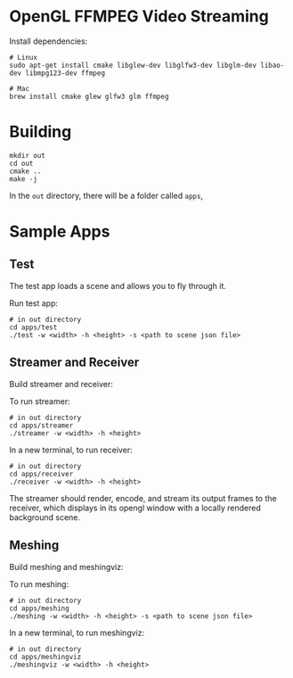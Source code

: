 # OpenGL FFMPEG Video Streaming

Install dependencies:
```
# Linux
sudo apt-get install cmake libglew-dev libglfw3-dev libglm-dev libao-dev libmpg123-dev ffmpeg
```

```
# Mac
brew install cmake glew glfw3 glm ffmpeg
```

# Building
```
mkdir out
cd out
cmake ..
make -j
```

In the `out` directory, there will be a folder called `apps`,

# Sample Apps

## Test

The test app loads a scene and allows you to fly through it.

Run test app:
```
# in out directory
cd apps/test
./test -w <width> -h <height> -s <path to scene json file>
```

## Streamer and Receiver

Build streamer and receiver:

To run streamer:
```
# in out directory
cd apps/streamer
./streamer -w <width> -h <height>
```

In a new terminal, to run receiver:
```
# in out directory
cd apps/receiver
./receiver -w <width> -h <height>
```

The streamer should render, encode, and stream its output frames to the receiver, which displays in its opengl window with a locally rendered background scene.

## Meshing

Build meshing and meshingviz:

To run meshing:
```
# in out directory
cd apps/meshing
./meshing -w <width> -h <height> -s <path to scene json file>
```

In a new terminal, to run meshingviz:
```
# in out directory
cd apps/meshingviz
./meshingviz -w <width> -h <height>
```
